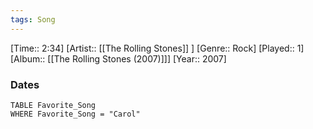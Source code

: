 ```yaml
---
tags: Song  
---
```

[Time:: 2:34]
[Artist:: [[The Rolling Stones]] ]
[Genre:: Rock]
[Played:: 1]
[Album:: [[The Rolling Stones (2007)]]]
[Year:: 2007]
### Dates
````dataview
TABLE Favorite_Song
WHERE Favorite_Song = "Carol"
````